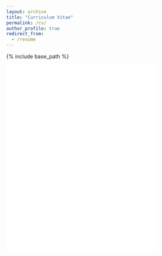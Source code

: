 ```yaml
---
layout: archive
title: "Curriculum Vitae"
permalink: /cv/
author_profile: true
redirect_from:
  - /resume
---
```


{% include base_path %}

<iframe src="/files/CV_ABHIMANYU_SUSOBHANAN_Public.pdf" width="80%" height="500" frameborder="no" border="0" marginwidth="0" marginheight="0"></iframe>

